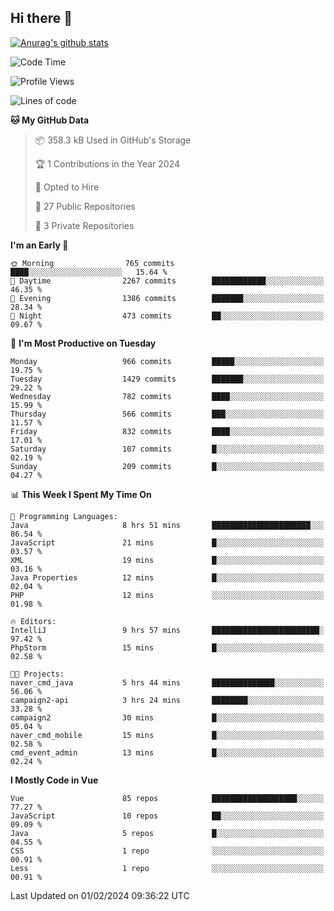 ## Hi there 👋

[![Anurag's github stats](https://github-readme-stats.vercel.app/api?username=Songwonseok)](https://github.com/anuraghazra/github-readme-stats)



<!--START_SECTION:waka-->
![Code Time](http://img.shields.io/badge/Code%20Time-2%2C659%20hrs%207%20mins-blue)

![Profile Views](http://img.shields.io/badge/Profile%20Views-2-blue)

![Lines of code](https://img.shields.io/badge/From%20Hello%20World%20I%27ve%20Written-34.8%20million%20lines%20of%20code-blue)

**🐱 My GitHub Data** 

> 📦 358.3 kB Used in GitHub's Storage 
 > 
> 🏆 1 Contributions in the Year 2024
 > 
> 💼 Opted to Hire
 > 
> 📜 27 Public Repositories 
 > 
> 🔑 3 Private Repositories 
 > 
**I'm an Early 🐤** 

```text
🌞 Morning                765 commits         ████░░░░░░░░░░░░░░░░░░░░░   15.64 % 
🌆 Daytime                2267 commits        ████████████░░░░░░░░░░░░░   46.35 % 
🌃 Evening                1386 commits        ███████░░░░░░░░░░░░░░░░░░   28.34 % 
🌙 Night                  473 commits         ██░░░░░░░░░░░░░░░░░░░░░░░   09.67 % 
```
📅 **I'm Most Productive on Tuesday** 

```text
Monday                   966 commits         █████░░░░░░░░░░░░░░░░░░░░   19.75 % 
Tuesday                  1429 commits        ███████░░░░░░░░░░░░░░░░░░   29.22 % 
Wednesday                782 commits         ████░░░░░░░░░░░░░░░░░░░░░   15.99 % 
Thursday                 566 commits         ███░░░░░░░░░░░░░░░░░░░░░░   11.57 % 
Friday                   832 commits         ████░░░░░░░░░░░░░░░░░░░░░   17.01 % 
Saturday                 107 commits         █░░░░░░░░░░░░░░░░░░░░░░░░   02.19 % 
Sunday                   209 commits         █░░░░░░░░░░░░░░░░░░░░░░░░   04.27 % 
```


📊 **This Week I Spent My Time On** 

```text
💬 Programming Languages: 
Java                     8 hrs 51 mins       ██████████████████████░░░   86.54 % 
JavaScript               21 mins             █░░░░░░░░░░░░░░░░░░░░░░░░   03.57 % 
XML                      19 mins             █░░░░░░░░░░░░░░░░░░░░░░░░   03.16 % 
Java Properties          12 mins             █░░░░░░░░░░░░░░░░░░░░░░░░   02.04 % 
PHP                      12 mins             ░░░░░░░░░░░░░░░░░░░░░░░░░   01.98 % 

🔥 Editors: 
IntelliJ                 9 hrs 57 mins       ████████████████████████░   97.42 % 
PhpStorm                 15 mins             █░░░░░░░░░░░░░░░░░░░░░░░░   02.58 % 

🐱‍💻 Projects: 
naver_cmd_java           5 hrs 44 mins       ██████████████░░░░░░░░░░░   56.06 % 
campaign2-api            3 hrs 24 mins       ████████░░░░░░░░░░░░░░░░░   33.28 % 
campaign2                30 mins             █░░░░░░░░░░░░░░░░░░░░░░░░   05.04 % 
naver_cmd_mobile         15 mins             █░░░░░░░░░░░░░░░░░░░░░░░░   02.58 % 
cmd_event_admin          13 mins             █░░░░░░░░░░░░░░░░░░░░░░░░   02.24 % 
```

**I Mostly Code in Vue** 

```text
Vue                      85 repos            ███████████████████░░░░░░   77.27 % 
JavaScript               10 repos            ██░░░░░░░░░░░░░░░░░░░░░░░   09.09 % 
Java                     5 repos             █░░░░░░░░░░░░░░░░░░░░░░░░   04.55 % 
CSS                      1 repo              ░░░░░░░░░░░░░░░░░░░░░░░░░   00.91 % 
Less                     1 repo              ░░░░░░░░░░░░░░░░░░░░░░░░░   00.91 % 
```




 Last Updated on 01/02/2024 09:36:22 UTC
<!--END_SECTION:waka-->
